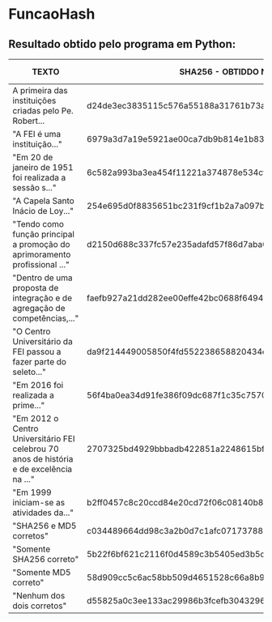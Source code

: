 # FuncaoHash

## Resultado obtido pelo programa em Python:

| TEXTO                                                                                    | SHA256 - OBTIDDO NO EXERCÍCIO                                    | SHA256 - OBTIDDO NO EXERCÍCIO    | SHA256 - RESULTADO | MD5 - RESULTADO |
|------------------------------------------------------------------------------------------|------------------------------------------------------------------|----------------------------------|--------------------|-----------------|
| A primeira das instituições criadas pelo Pe. Robert...                                   | d24de3ec3835115c576a55188a31761b73af93ed2c45a171c810bb66b24b08f9 | c850e1a34a6ed572e0758ccd9c615bda | VALIDO             | VALIDO          |
| "A FEI é uma instituição..."                                                             | 6979a3d7a19e5921ae00ca7db9b814e1b83831dcedfca33dbb72e761ca084337 | b710771da8d7521524f45233ea9dd9e1 | INVALIDO           | INVALIDO        |
| "Em 20 de janeiro de 1951 foi realizada a sessão s..."                                   | 6c582a993ba3ea454f11221a374878e534cfe666060c87ba03127de07f1ca4e6 | 55748c2cb669a9d9508677cb914cb025 | VALIDO             | VALIDO          |
| "A Capela Santo Inácio de Loy..."                                                        | 254e695d0f8835651bc231f9cf1b2a7a097b849648f05f79f1855a55f85b089e | f4a8a299fd4da2a5d70b374be2e48147 | INVALIDO           | INVALIDO        |
| "Tendo como função principal a promoção do aprimoramento profissional ..."               | d2150d688c337fc57e235adafd57f86d7aba0b8682c249b1006ba592706f88a0 | 1c4ecc238571333ae507f82ff6a5e9e4 | VALIDO             | VALIDO          |
| "Dentro de uma proposta de integração e de agregação de competências,..."                | faefb927a21dd282ee00effe42bc0688f649450677a61edce15863a15461b721 | 98420532cbf1be32a98be579f592cd72 | INVALIDO           | INVALIDO        |
| "O Centro Universitário da FEI passou a fazer parte do seleto..."                        | da9f214449005850f4fd552238658820434c15ca06389d018b1814bb376abaa6 | 2e20bfbece6fdc62de4c4bb80a77ba1f | VALIDO             | VALIDO          |
| "Em 2016 foi realizada a prime..."                                                       | 56f4ba0ea34d91fe386f09dc687f1c35c757009b0230a828fa43e48ac08f8d0c | 5cbf7c58bf9acd451c3bf1b48392a9e6 | VALIDO             | VALIDO          |
| "Em 2012 o Centro Universitário FEI celebrou 70 anos de história e de excelência na ..." | 2707325bd4929bbbadb422851a2248615bf7998bf3607b6ad934168be6a45859 | a0a80cbc42bcd7b4b6ab317d0d2efa33 | VALIDO             | VALIDO          |
| "Em 1999 iniciam-se as atividades da..."                                                 | b2ff0457c8c20ccd84e20cd72f06c08140b8ea472d6a6848a5c291319bf9e4a8 | 0288b32001adf2f237ba8410f8415e50 | INVALIDO           | INVALIDO        |
| "SHA256 e MD5 corretos"                                                                  | c034489664dd98c3a2b0d7c1afc0717378827d9fa778288c8bb1c567c8bc2ec1 | 19406b49ace5073c806a79061f58dbd3 | VALIDO             | VALIDO          |
| "Somente SHA256 correto"                                                                 | 5b22f6bf621c2116f0d4589c3b5405ed3b5d768b9ba1dfafbae9292331ce9827 | cfe69ac7a0b07810b391c27b1ea838cd | VALIDO             | INVALIDO        |
| "Somente MD5 correto"                                                                    | 58d909cc5c6ac58bb509d4651528c66a8b9bd8a197ec260dd7d6754b98b6b63e | c4e28d48ac81f88aaade5ed31f2e2c26 | INVALIDO           | VALIDO          |
| "Nenhum dos dois corretos"                                                               | d55825a0c3ee133ac29986b3fcefb30432968e99967787191bb48be89e485cf8 | 8bdf3218ccd26f327220ad0daf3d3ce0 | INVALIDO           | INVALIDO        |
